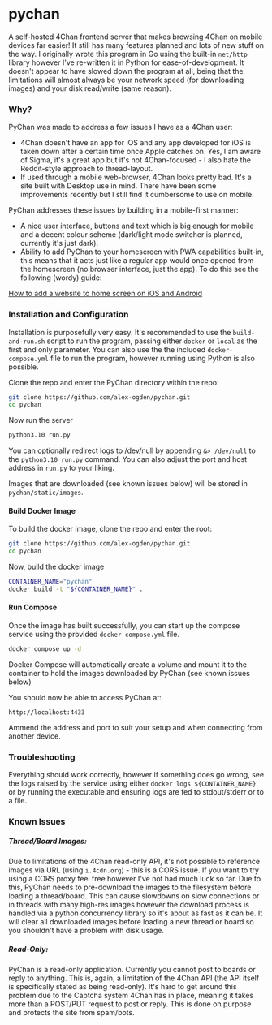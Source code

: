 # pychan
A self-hosted 4Chan frontend server that makes browsing 4Chan on mobile devices far easier! It still has many features planned and lots of new stuff on the way. I originally wrote this program in Go using the built-in `net/http` library however I've re-written it in Python for ease-of-development. It doesn't appear to have slowed down the program at all, being that the limitations will almost always be your network speed (for downloading images) and your disk read/write (same reason).

### Why?
PyChan was made to address a few issues I have as a 4Chan user:
* 4Chan doesn't have an app for iOS and any app developed for iOS is taken down after a certain time once Apple catches on. Yes, I am aware of Sigma, it's a great app but it's not 4Chan-focused - I also hate the Reddit-style approach to thread-layout.
* If used through a mobile web-browser, 4Chan looks pretty bad. It's a site built with Desktop use in mind. There have been some improvements recently but I still find it cumbersome to use on mobile.

PyChan addresses these issues by building in a mobile-first manner:
* A nice user interface, buttons and text which is big enough for mobile and a decent colour scheme (dark/light mode switcher is planned, currently it's just dark).
* Ability to add PyChan to your homescreen with PWA capabilities built-in, this means that it acts just like a regular app would once opened from the homescreen (no browser interface, just the app). To do this see the following (wordy) guide:

[How to add a website to home screen on iOS and Android](https://techwiser.com/how-to-add-a-website-to-home-screen-on-ios-and-android/)

### Installation and Configuration
Installation is purposefully very easy. It's recommended to use the `build-and-run.sh` script to run the program, passing either `docker` or `local` as the first and only parameter. You can also use the the included `docker-compose.yml` file to run the program, however running using Python is also possible.

Clone the repo and enter the PyChan directory within the repo:
```bash
git clone https://github.com/alex-ogden/pychan.git
cd pychan
```

Now run the server
```bash
python3.10 run.py
```

You can optionally redirect logs to /dev/null by appending `&> /dev/null` to the `python3.10 run.py` command. You can also adjust the port and host address in `run.py` to your liking.

Images that are downloaded (see known issues below) will be stored in `pychan/static/images`.

#### Build Docker Image
To build the docker image, clone the repo and enter the root:
```bash
git clone https://github.com/alex-ogden/pychan.git
cd pychan
```

Now, build the docker image
```bash
CONTAINER_NAME="pychan"
docker build -t "${CONTAINER_NAME}" .
```

#### Run Compose
Once the image has built successfully, you can start up the compose service using the provided `docker-compose.yml` file.

```bash
docker compose up -d
```

Docker Compose will automatically create a volume and mount it to the container to hold the images downloaded by PyChan (see known issues below)

You should now be able to access PyChan at:
```
http://localhost:4433
```
Ammend the address and port to suit your setup and when connecting from another device.

### Troubleshooting
Everything should work correctly, however if something does go wrong, see the logs raised by the service using either `docker logs ${CONTAINER_NAME}` or by running the executable and ensuring logs are fed to stdout/stderr or to a file.

### Known Issues

##### Thread/Board Images:
Due to limitations of the 4Chan read-only API, it's not possible to reference images via URL (using `i.4cdn.org`) - this is a CORS issue. If you want to try using a CORS proxy feel free however I've not had much luck so far. Due to this, PyChan needs to pre-download the images to the filesystem before loading a thread/board. This can cause slowdowns on slow connections or in threads with many high-res images however the download process is handled via a python concurrency library so it's about as fast as it can be. It will clear all downloaded images before loading a new thread or board so you shouldn't have a problem with disk usage.

##### Read-Only:
PyChan is a read-only application. Currently you cannot post to boards or reply to anything. This is, again, a limitation of the 4Chan API (the API itself is specifically stated as being read-only). It's hard to get around this problem due to the Captcha system 4Chan has in place, meaning it takes more than a POST/PUT request to post or reply. This is done on purpose and protects the site from spam/bots. 
